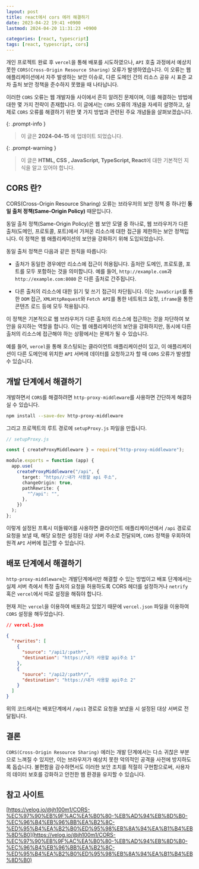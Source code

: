 ```yaml
---
layout: post
title: react에서 cors 에러 해결하기
date: 2023-04-22 19:41 +0900
lastmod: 2024-04-20 11:31:23 +0900

categories: [react, typescript]
tags: [react, typescript, cors]
---
```


개인 프로젝트 완료 후 `vercel`을 통해 배포를 시도하였으나, `API` 호출 과정에서 예상치 못한 `CORS(Cross-Origin Resource Sharing)` 오류가 발생하였습니다. 이 오류는 웹 애플리케이션에서 자주 발생하는 보안 이슈로, 다른 도메인 간의 리소스 공유 시 표준 교차 출처 보안 정책을 준수하지 못했을 때 나타납니다.

이러한 `CORS` 오류는 웹 개발자들 사이에서 흔히 알려진 문제이며, 이를 해결하는 방법에 대한 몇 가지 전략이 존재합니다. 이 글에서는 `CORS` 오류의 개념을 자세히 설명하고, 실제로 `CORS` 오류를 해결하기 위한 몇 가지 방법과 관련된 주요 개념들을 살펴보겠습니다.

{: .prompt-info }

> 이 글은 **2024-04-15** 에 업데이트 되었습니다.

{: .prompt-warning }

> 이 글은 **HTML, CSS , JavaScript, TypeScript, React**에 대한 기본적인 지식을 알고 있어야 합니다.

## CORS 란?

CORS(Cross-Origin Resource Sharing) 오류는 브라우저의 보안 정책 중 하나인 **동일 출처 정책(Same-Origin Policy)** 때문입니다.

동일 출처 정책(Same-Origin Policy)은 웹 보안 모델 중 하나로, 웹 브라우저가 다른 출처(도메인, 프로토콜, 포트)에서 가져온 리소스에 대한 접근을 제한하는 보안 정책입니다. 이 정책은 웹 애플리케이션의 보안을 강화하기 위해 도입되었습니다.

동일 출처 정책은 다음과 같은 원칙을 따릅니다:

- 출처가 동일한 경우에만 리소스에 접근이 허용됩니다. 출처란 도메인, 프로토콜, 포트를 모두 포함하는 것을 의미합니다. 예를 들어, `http://example.com`과 `http://example.com:8080` 은 다른 출처로 간주됩니다.

- 다른 출처의 리소스에 대한 읽기 및 쓰기 접근이 차단됩니다. 이는 `JavaScript`를 통한 `DOM` 접근, `XMLHttpRequest`와 `Fetch API`를 통한 네트워크 요청, `iframe`을 통한 콘텐츠 로드 등에 모두 적용됩니다.

이 정책은 기본적으로 웹 브라우저가 다른 출처의 리소스에 접근하는 것을 차단하여 보안을 유지하는 역할을 합니다. 이는 웹 애플리케이션의 보안을 강화하지만, 동시에 다른 출처의 리소스에 접근해야 하는 상황에서는 문제가 될 수 있습니다.

예를 들어, `vercel`을 통해 호스팅되는 클라이언트 애플리케이션이 있고, 이 애플리케이션이 다른 도메인에 위치한 `API` 서버에 데이터를 요청하고자 할 때 `CORS` 오류가 발생할 수 있습니다.

## 개발 단계에서 해결하기

개발하면서 `CORS`를 해결하려면 `http-proxy-middleware`를 사용하면 간단하게 해결하실 수 있습니다.

```bash
npm install --save-dev http-proxy-middleware
```

그리고 프로젝트의 루트 경로에 `setupProxy.js` 파일을 만듭니다.

```ts
// setupProxy.js

const { createProxyMiddleware } = require("http-proxy-middleware");

module.exports = function (app) {
  app.use(
    createProxyMiddleware("/api", {
      target: "https//:내가 사용할 api 주소",
      changeOrigin: true,
      pathRewrite: {
        "^/api": "",
      },
    })
  );
};
```

이렇게 설정된 프록시 미들웨어를 사용하면 클라이언트 애플리케이션에서 `/api` 경로로 요청을 보낼 때, 해당 요청은 설정된 대상 서버 주소로 전달되며, `CORS` 정책을 우회하여 원격 `API` 서버에 접근할 수 있습니다.

## 배포 단계에서 해결하기

`http-proxy-middleware`는 개발단계에서만 해결할 수 있는 방법이고 배포 단계에서는 실제 서버 측에서 특정 출처의 요청을 허용하도록 CORS 헤더를 설정하거나 `netrify` 혹은 `vercel`에서 따로 설정을 해줘야 합니다.

현재 저는 `vercel`을 이용하여 배포하고 있었기 때문에 `vercel.json` 파일을 이용하여 `CORS` 설정을 해두었습니다.

```json
// vercel.json

{
  "rewrites": [
    {
      "source": "/api1/:path*",
      "destination": "https://내가 사용할 api주소 1"
    },
    {
      "source": "/api2/:path*/",
      "destination": "https://내가 사용할 api주소 2"
    }
  ]
}
```

위의 코드에서는 배포단계에서 `/api1` 경로로 요청을 보냈을 시 설정된 대상 서버로 전달됩니다.

## 결론

`CORS(Cross-Origin Resource Sharing)` 에러는 개발 단계에서는 다소 귀찮은 부분으로 느껴질 수 있지만, 이는 브라우저가 예상치 못한 악의적인 공격을 사전에 방지하도록 돕습니다. 불편함을 감수하면서도 이러한 보안 조치를 적절히 구현함으로써, 사용자의 데이터 보호를 강화하고 안전한 웹 환경을 유지할 수 있습니다.

## 참고 사이트

[https://velog.io/@jh100m1/CORS-%EC%97%90%EB%9F%AC%EA%B0%80-%EB%AD%94%EB%8D%B0-%EC%96%B4%EB%96%BB%EA%B2%8C-%ED%95%B4%EA%B2%B0%ED%95%98%EB%8A%94%EA%B1%B4%EB%8D%B0](https://velog.io/@jh100m1/CORS-%EC%97%90%EB%9F%AC%EA%B0%80-%EB%AD%94%EB%8D%B0-%EC%96%B4%EB%96%BB%EA%B2%8C-%ED%95%B4%EA%B2%B0%ED%95%98%EB%8A%94%EA%B1%B4%EB%8D%B0)
